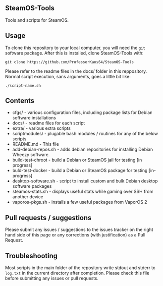 ## SteamOS-Tools
Tools and scripts for SteamOS.

## Usage

To clone this repository to your local computer, you will need the `git` software package. After this is installed, clone SteamOS-Tools with:

```
git clone https://github.com/ProfessorKaos64/SteamOS-Tools
```

Please refer to the readme files in the docs/ folder in this reppository. Normal script execution, sans arguments, goes a little bit like:

```
./script-name.sh
```

## Contents
* cfgs/ - various configuration files, including package lists for Debian software installations
* docs/ - readme files for each script
* extra/ - various extra scripts
* scriptmodules/ - plugable bash modules / routines for any of the below scripts
* README.md - This file
* add-debian-repos.sh - adds debian repositories for installing Debian Wheezy software.
* build-test-chroot - build a Debian or SteamOS jail for testing [in progress]
* buld-test-docker - build a Debian or SteamOS package for testing [in-progress]
* desktop-software.sh - script to install custom and bulk Debian desktop software packages
* steamos-stats.sh - displays useful stats while gaming over SSH from another device
* vaporos-pkgs.sh - installs a few useful packages from VaporOS 2

## Pull requests / suggestions
Please submit any issues / suggestions to the issues tracker on the right hand side of this page
or any corrections (with justification) as a Pull Request.

## Troubleshooting
Most scripts in the main folder of the repository write stdout and stderr to `log.txt` in the current directory after completion. Please check this file before submitting any issues or pull requests.
